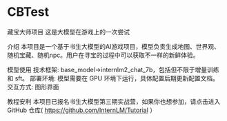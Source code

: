 # CBTest
藏宝大师项目
这是大模型在游戏上的一次尝试

介绍
本项目是一个基于书生大模型的AI游戏项目，模型负责生成地图、世界观、随机宝藏、随机npc。用户在寻宝的过程中可以获取不一样的新鲜体验。

模型使用
技术框架: base_model->internlm2_chat_7b，包括但不限于增量训练和 sft。 部署环境: 模型需要在 GPU 环境下运行，具体配置后期更新配置文档。 交互方式: 图形界面

教程安利
本项目已报名书生大模型第三期实战营，如果你也想参加，请点击进入GitHub 仓库( https://github.com/InternLM/Tutorial ）

